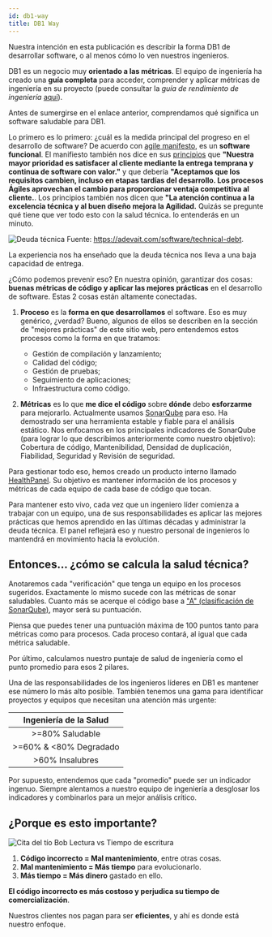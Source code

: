 ```yaml
---
id: db1-way
title: DB1 Way
---
```


Nuestra intención en esta publicación es describir la forma DB1 de desarrollar software, o al menos cómo lo ven nuestros ingenieros.

DB1 es un negocio muy **orientado a las métricas**. El equipo de ingeniería ha creado una **guía completa** para acceder, comprender y aplicar métricas de ingeniería en su proyecto (puede consultar la *guía de rendimiento de ingeniería* [aquí](https://github.com/db1group/engineering-performance-guide)).

Antes de sumergirse en el enlace anterior, comprendamos qué significa un software saludable para DB1.

Lo primero es lo primero: ¿cuál es la medida principal del progreso en el desarrollo de software? De acuerdo con [agile manifesto](https://agilemanifesto.org), es un **software funcional**. El manifiesto también nos dice en sus [principios](https://agilemanifesto.org/principles.html) que **"Nuestra mayor prioridad es satisfacer al cliente mediante la entrega temprana y continua de software con valor."** y que debería **"Aceptamos que los requisitos cambien, incluso en etapas tardías del desarrollo. Los procesos Ágiles aprovechan el cambio para proporcionar ventaja competitiva al cliente.**. Los principios también nos dicen que **"La atención continua a la excelencia técnica y al buen diseño mejora la Agilidad.** Quizás se pregunte qué tiene que ver todo esto con la salud técnica. lo entenderás en un minuto.

![Deuda técnica](/img/docs/Technical-Debt-1024x535.png)
Fuente: https://adevait.com/software/technical-debt.

La experiencia nos ha enseñado que la deuda técnica nos lleva a una baja capacidad de entrega.

¿Cómo podemos prevenir eso? En nuestra opinión, garantizar dos cosas: **buenas métricas de código y aplicar las mejores prácticas** en el desarrollo de software. Estas 2 cosas están altamente conectadas.

1. **Proceso** es la **forma en que desarrollamos** el software. Eso es muy genérico, ¿verdad? Bueno, algunos de ellos se describen en la sección de "mejores prácticas" de este sitio web, pero entendemos estos procesos como la forma en que tratamos:

     * Gestión de compilación y lanzamiento;
     * Calidad del código;
     * Gestión de pruebas;
     * Seguimiento de aplicaciones;
     * Infraestructura como código.

2. **Métricas** es lo que **me dice el código** sobre **dónde** debo **esforzarme** para mejorarlo. Actualmente usamos [SonarQube](https://www.sonarsource.com/products/sonarqube) para eso. Ha demostrado ser una herramienta estable y fiable para el análisis estático. Nos enfocamos en los principales indicadores de SonarQube (para lograr lo que describimos anteriormente como nuestro objetivo): Cobertura de código, Mantenibilidad, Densidad de duplicación, Fiabilidad, Seguridad y Revisión de seguridad.

Para gestionar todo eso, hemos creado un producto interno llamado [HealthPanel](http://healthpanel.db1.com.br). Su objetivo es mantener información de los procesos y métricas de cada equipo de cada base de código que tocan.

Para mantener esto vivo, cada vez que un ingeniero líder comienza a trabajar con un equipo, una de sus responsabilidades es aplicar las mejores prácticas que hemos aprendido en las últimas décadas y administrar la deuda técnica. El panel reflejará eso y nuestro personal de ingenieros lo mantendrá en movimiento hacia la evolución.

## Entonces... ¿cómo se calcula la salud técnica?

Anotaremos cada "verificación" que tenga un equipo en los procesos sugeridos. Exactamente lo mismo sucede con las métricas de sonar saludables. Cuanto más se acerque el código base a ["A" (clasificación de SonarQube)](https://docs.sonarqube.org/latest/user-guide/metric-definitions/), mayor será su puntuación.

Piensa que puedes tener una puntuación máxima de 100 puntos tanto para métricas como para procesos. Cada proceso contará, al igual que cada métrica saludable.

Por último, calculamos nuestro puntaje de salud de ingeniería como el punto promedio para esos 2 pilares.

Una de las responsabilidades de los ingenieros líderes en DB1 es mantener ese número lo más alto posible. También tenemos una gama para identificar proyectos y equipos que necesitan una atención más urgente:

|Ingeniería de la Salud|
|:---:|
|>=80% Saludable|
|>=60% & <80% Degradado|
|>60% Insalubres|

Por supuesto, entendemos que cada "promedio" puede ser un indicador ingenuo. Siempre alentamos a nuestro equipo de ingeniería a desglosar los indicadores y combinarlos para un mejor análisis crítico.

## ¿Porque es esto importante?

![Cita del tío Bob Lectura vs Tiempo de escritura](/img/docs/Uncle-Bob-Quote-Reading-v-Writing-Time.png)

1. **Código incorrecto = Mal mantenimiento**, entre otras cosas.
2. **Mal mantenimiento = Más tiempo** para evolucionarlo.
3. **Más tiempo = Más dinero** gastado en ello.

**El código incorrecto es más costoso y perjudica su tiempo de comercialización**.

Nuestros clientes nos pagan para ser **eficientes**, y ahí es donde está nuestro enfoque.